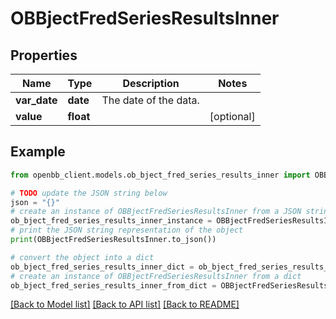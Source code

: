 # OBBjectFredSeriesResultsInner


## Properties

Name | Type | Description | Notes
------------ | ------------- | ------------- | -------------
**var_date** | **date** | The date of the data. | 
**value** | **float** |  | [optional] 

## Example

```python
from openbb_client.models.ob_bject_fred_series_results_inner import OBBjectFredSeriesResultsInner

# TODO update the JSON string below
json = "{}"
# create an instance of OBBjectFredSeriesResultsInner from a JSON string
ob_bject_fred_series_results_inner_instance = OBBjectFredSeriesResultsInner.from_json(json)
# print the JSON string representation of the object
print(OBBjectFredSeriesResultsInner.to_json())

# convert the object into a dict
ob_bject_fred_series_results_inner_dict = ob_bject_fred_series_results_inner_instance.to_dict()
# create an instance of OBBjectFredSeriesResultsInner from a dict
ob_bject_fred_series_results_inner_from_dict = OBBjectFredSeriesResultsInner.from_dict(ob_bject_fred_series_results_inner_dict)
```
[[Back to Model list]](../README.md#documentation-for-models) [[Back to API list]](../README.md#documentation-for-api-endpoints) [[Back to README]](../README.md)


